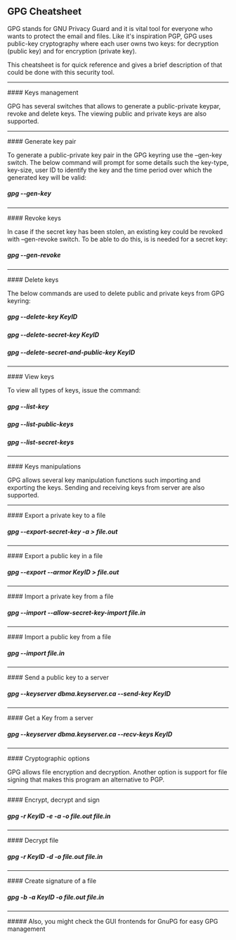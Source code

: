 ## GPG Cheatsheet



GPG stands for GNU Privacy Guard and it is vital tool for everyone who wants to protect the email and files. Like it's inspiration PGP, GPG uses public-key cryptography where each user owns two keys: for decryption (public key) and for encryption (private key).

This cheatsheet is for quick reference and gives a brief description of that could be done with this security tool.

<hr>
#### Keys management

GPG has several switches that allows to generate a public-private keypar, revoke and delete keys. The viewing public and private keys are also supported.

<hr>
#### Generate key pair

To generate a public-private key pair in the GPG keyring use the –gen-key switch. The below command will prompt for some details such the key-type, key-size, user ID to identify the key and the time period over which the generated key will be valid:

##### gpg --gen-key

<hr>
#### Revoke keys

In case if the secret key has been stolen, an existing key could be revoked with –gen-revoke switch. To be able to do this, is is needed for a secret key:

##### gpg --gen-revoke

<hr>
#### Delete keys

The below commands are used to delete public and private keys from GPG keyring:

##### gpg --delete-key KeyID
##### gpg --delete-secret-key KeyID
##### gpg --delete-secret-and-public-key KeyID

<hr>
#### View keys

To view all types of keys, issue the command:

##### gpg --list-key
##### gpg --list-public-keys
##### gpg --list-secret-keys

<hr>
#### Keys manipulations

GPG allows several key manipulation functions such importing and exporting the keys. Sending and receiving keys from server are also supported.

<hr>
#### Export a private key to a file

##### gpg --export-secret-key -a > file.out

<hr>
#### Export a public key in a file

##### gpg --export --armor KeyID > file.out

<hr>
#### Import a private key from a file

##### gpg --import --allow-secret-key-import file.in

<hr>
#### Import a public key from a file

##### gpg --import file.in

<hr>
#### Send a public key to a server

##### gpg --keyserver dbma.keyserver.ca --send-key KeyID

<hr>
#### Get a Key from a server

##### gpg --keyserver dbma.keyserver.ca --recv-keys KeyID

<hr>
#### Cryptographic options

GPG allows file encryption and decryption. Another option is support for file signing that makes this program an alternative to PGP.

<hr>
#### Encrypt, decrypt and sign

##### gpg -r KeyID -e -a -o file.out file.in

<hr>
#### Decrypt file

##### gpg -r KeyID -d -o file.out file.in

<hr>
#### Create signature of a file

##### gpg -b -a KeyID -o file.out file.in

<hr>
##### Also, you might check the GUI frontends for GnuPG for easy GPG management